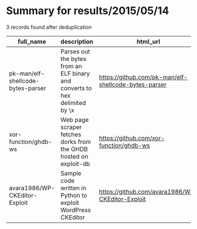 
# Summary for results/2015/05/14
    
3 records found after deduplication

| full_name | description | html_url | matched_list | matched_count | pushed_at | size | stargazers_count | language | forks_count | vul_ids |
|-----------------------------------|-----------------------------------------------------------------------------|------------------------------------------------------|----------------|-----------------|---------------------------|--------|--------------------|------------|---------------|-----------|
| pk-man/elf-shellcode-bytes-parser | Parses out the bytes from an ELF binary and converts to hex delimited by \x | https://github.com/pk-man/elf-shellcode-bytes-parser | ['shellcode'] | 1 | 2015-05-14 18:57:19+00:00 | 164 | 1 | Python | 1 | [] |
| xor-function/ghdb-ws | Web page scraper fetches dorks from the GHDB hosted on exploit-db | https://github.com/xor-function/ghdb-ws | ['exploit'] | 1 | 2015-05-14 05:11:27+00:00 | 148 | 0 | Perl | 2 | [] |
| avara1986/WP-CKEditor-Exploit | Sample code written in Python to exploit WordPress CKEditor | https://github.com/avara1986/WP-CKEditor-Exploit | ['exploit'] | 1 | 2015-05-14 09:10:22+00:00 | 101 | 0 | Python | 2 | [] |
